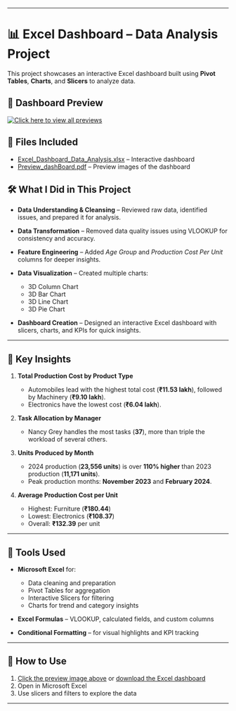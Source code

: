 
---

# 📊 Excel Dashboard – Data Analysis Project

This project showcases an interactive Excel dashboard built using **Pivot Tables**, **Charts**, and **Slicers** to analyze data.

## 🔹 Dashboard Preview

[![Click here to view all previews](dashboard_preview.png)](Preview_dashBoard.pdf)

## 📂 Files Included

* [Excel\_Dashboard\_Data\_Analysis.xlsx](Excel_Dashboard_Data_Analysis.xlsx) – Interactive dashboard
* [Preview\_dashBoard.pdf](Preview_dashBoard.pdf) – Preview images of the dashboard

## 🛠 What I Did in This Project

* **Data Understanding & Cleansing** – Reviewed raw data, identified issues, and prepared it for analysis.
* **Data Transformation** – Removed data quality issues using VLOOKUP for consistency and accuracy.
* **Feature Engineering** – Added *Age Group* and *Production Cost Per Unit* columns for deeper insights.
* **Data Visualization** – Created multiple charts:

  * 3D Column Chart
  * 3D Bar Chart
  * 3D Line Chart
  * 3D Pie Chart
* **Dashboard Creation** – Designed an interactive Excel dashboard with slicers, charts, and KPIs for quick insights.

---

## 📌 Key Insights

1. **Total Production Cost by Product Type**

   * Automobiles lead with the highest total cost (**₹11.53 lakh**), followed by Machinery (**₹9.10 lakh**).
   * Electronics have the lowest cost (**₹6.04 lakh**).

2. **Task Allocation by Manager**

   * Nancy Grey handles the most tasks (**37**), more than triple the workload of several others.

3. **Units Produced by Month**

   * 2024 production (**23,556 units**) is over **110% higher** than 2023 production (**11,171 units**).
   * Peak production months: **November 2023** and **February 2024**.

4. **Average Production Cost per Unit**

   * Highest: Furniture (**₹180.44**)
   * Lowest: Electronics (**₹108.37**)
   * Overall: **₹132.39** per unit

---

## 🧰 Tools Used

* **Microsoft Excel** for:

  * Data cleaning and preparation
  * Pivot Tables for aggregation
  * Interactive Slicers for filtering
  * Charts for trend and category insights
* **Excel Formulas** – VLOOKUP, calculated fields, and custom columns
* **Conditional Formatting** – for visual highlights and KPI tracking

---

## 🚀 How to Use

1. [Click the preview image above](Preview_dashBoard.pdf) or [download the Excel dashboard](Excel_Dashboard_Data_Analysis.xlsx)
2. Open in Microsoft Excel
3. Use slicers and filters to explore the data

---


